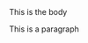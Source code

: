 <html>

<head>
  <title> 
    This is HTML practice
  </title>
</head>
  
<body>
  This is the body
  <p>
    This is a paragraph
  </p>
</body>
  
</html>
